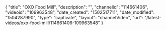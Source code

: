 {
    "title": "OXO Food Mill",
    "description": "",
    "channelid": "114661406",
    "videoid": "109963548",
    "date_created": "1502517711",
    "date_modified": "1504287990",
    "type": "captivate",
    "layout": "channelVideo",
    "url": "\/latest-videos\/oxo-food-mill\/114661406-109963548"
}